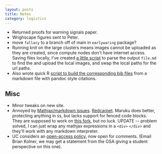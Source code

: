 ```yaml
---
layout: posts
title: Notes
category: logistics 
---
```


- Returned proofs for warning signals paper.
- Wrighscape figures sent to Peter.
- move `fallacy` to a branch off of main in `earlywaring` package?
- Running knit on the large clusters means images cannot be uploaded as they are created, since compute nodes don't have internet access.  Saving files locally, I've created [a little script](https://github.com/cboettig/sandbox/blob/master/uploadflickr) to parse the output `file.md` to find the and upload the local images, and swap the local paths for the url paths.
- Also wrote quick R [script to build the corresponding bib files](https://github.com/cboettig/sandbox/blob/master/bibgen) from a markdown file with pandoc style citations. 

## Misc
- Minor tweaks on new site.
- Annoyed by [Mathjax/markdown issues](http://stackoverflow.com/questions/10438937/is-there-a-markdown-parser-supported-on-jekyll-that-plays-nicely-with-mathjax). [Redcarpet](https://github.com/tanoku/redcarpet/issues/130). Maruku does better, protecting anything in `$$`, but lacks support for fenced code blocks.  They are supposed to work on [this fork](https://github.com/nex3/maruku/issues/28#issuecomment-5499698), but no luck.  UPDATE -- problem solved, I can just wrap any mathjax expressions in a `<div>` `</div>` and they'll work with any markdown interpreter.  
- UC considers an [open-access policy](http://phylogenomics.blogspot.com/2012/05/draft-of-proposal-for-uc-openaccess.html), now open for comments.  (Email Brian Kolner, we may get a statement from the GSA giving a student perspective on this one).

